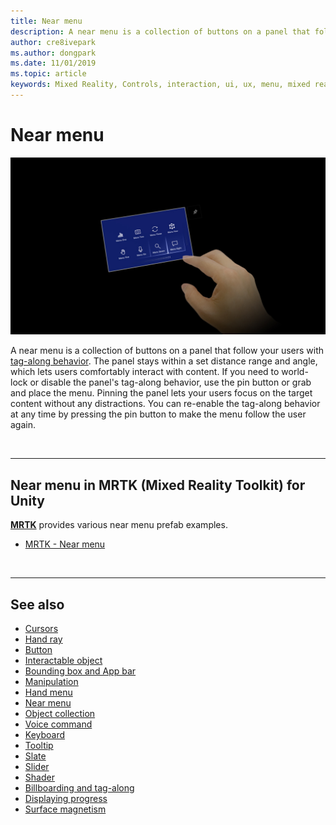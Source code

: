 ```yaml
---
title: Near menu
description: A near menu is a collection of buttons on a panel that follow you with tag-along behavior.
author: cre8ivepark
ms.author: dongpark
ms.date: 11/01/2019
ms.topic: article
keywords: Mixed Reality, Controls, interaction, ui, ux, menu, mixed reality headset, windows mixed reality headset, virtual reality headset, HoloLens, MRTK, Mixed Reality Toolkit
---
```


# Near menu

![Near menu](images/UX_Hero_NearMenu.jpg)

A near menu is a collection of buttons on a panel that follow your users with [tag-along behavior](billboarding-and-tag-along.md#what-is-a-tag-along). The panel stays within a set distance range and angle, which lets users comfortably interact with content. If you need to world-lock or disable the panel's tag-along behavior, use the pin button or grab and place the menu. Pinning the panel lets your users focus on the target content without any distractions. You can re-enable the tag-along behavior at any time by pressing the pin button to make the menu follow the user again.

<br>

---

## Near menu in MRTK (Mixed Reality Toolkit) for Unity
**[MRTK](https://github.com/Microsoft/MixedRealityToolkit-Unity)** provides various near menu prefab examples.

* [MRTK - Near menu](https://microsoft.github.io/MixedRealityToolkit-Unity/Documentation/README_NearMenu.html)

<br>

---

## See also

* [Cursors](cursors.md)
* [Hand ray](point-and-commit.md)
* [Button](button.md)
* [Interactable object](interactable-object.md)
* [Bounding box and App bar](app-bar-and-bounding-box.md)
* [Manipulation](direct-manipulation.md)
* [Hand menu](hand-menu.md)
* [Near menu](near-menu.md)
* [Object collection](object-collection.md)
* [Voice command](voice-input.md)
* [Keyboard](keyboard.md)
* [Tooltip](tooltip.md)
* [Slate](slate.md)
* [Slider](slider.md)
* [Shader](shader.md)
* [Billboarding and tag-along](billboarding-and-tag-along.md)
* [Displaying progress](progress.md)
* [Surface magnetism](surface-magnetism.md)

